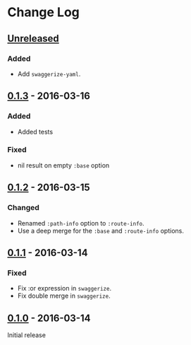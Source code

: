 # Change Log


## [Unreleased]
### Added
- Add `swaggerize-yaml`.


## [0.1.3] - 2016-03-16
### Added
- Added tests

### Fixed
- nil result on empty `:base` option


## [0.1.2] - 2016-03-15
### Changed
- Renamed `:path-info` option to `:route-info`.
- Use a deep merge for the `:base` and `:route-info` options.


## [0.1.1] - 2016-03-14
### Fixed
- Fix :or expression in `swaggerize`.
- Fix double merge in `swaggerize`.


## [0.1.0] - 2016-03-14
Initial release

[Unreleased]: https://github.com/aroemers/sibiro-swagger/compare/v0.1.3...HEAD
[0.1.3]: https://github.com/aroemers/sibiro-swagger/compare/v0.1.2...v0.1.3
[0.1.2]: https://github.com/aroemers/sibiro-swagger/compare/v0.1.1...v0.1.2
[0.1.1]: https://github.com/aroemers/sibiro-swagger/compare/v0.1.0...v0.1.1
[0.1.0]: https://github.com/aroemers/sibiro-swagger/compare/v0.1.0
